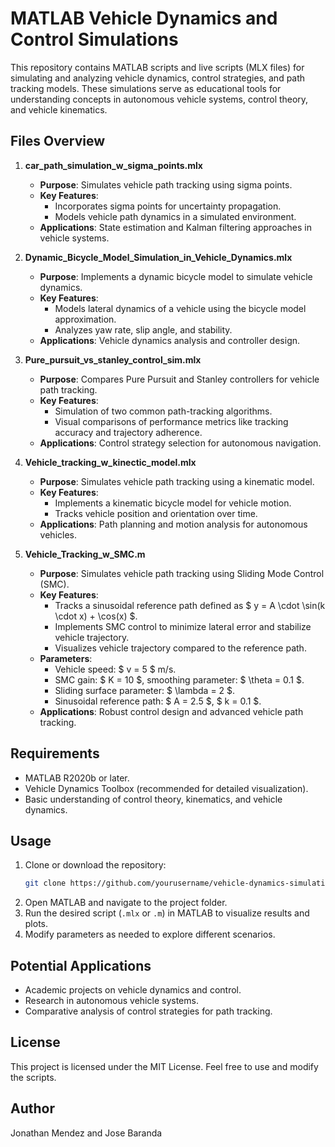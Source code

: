 # MATLAB Vehicle Dynamics and Control Simulations

This repository contains MATLAB scripts and live scripts (MLX files) for simulating and analyzing vehicle dynamics, control strategies, and path tracking models. These simulations serve as educational tools for understanding concepts in autonomous vehicle systems, control theory, and vehicle kinematics.

## **Files Overview**

1. **car_path_simulation_w_sigma_points.mlx**
   - **Purpose**: Simulates vehicle path tracking using sigma points.
   - **Key Features**:
     - Incorporates sigma points for uncertainty propagation.
     - Models vehicle path dynamics in a simulated environment.
   - **Applications**: State estimation and Kalman filtering approaches in vehicle systems.

2. **Dynamic_Bicycle_Model_Simulation_in_Vehicle_Dynamics.mlx**
   - **Purpose**: Implements a dynamic bicycle model to simulate vehicle dynamics.
   - **Key Features**:
     - Models lateral dynamics of a vehicle using the bicycle model approximation.
     - Analyzes yaw rate, slip angle, and stability.
   - **Applications**: Vehicle dynamics analysis and controller design.

3. **Pure_pursuit_vs_stanley_control_sim.mlx**
   - **Purpose**: Compares Pure Pursuit and Stanley controllers for vehicle path tracking.
   - **Key Features**:
     - Simulation of two common path-tracking algorithms.
     - Visual comparisons of performance metrics like tracking accuracy and trajectory adherence.
   - **Applications**: Control strategy selection for autonomous navigation.

4. **Vehicle_tracking_w_kinectic_model.mlx**
   - **Purpose**: Simulates vehicle path tracking using a kinematic model.
   - **Key Features**:
     - Implements a kinematic bicycle model for vehicle motion.
     - Tracks vehicle position and orientation over time.
   - **Applications**: Path planning and motion analysis for autonomous vehicles.

5. **Vehicle_Tracking_w_SMC.m**
   - **Purpose**: Simulates vehicle path tracking using Sliding Mode Control (SMC).
   - **Key Features**:
     - Tracks a sinusoidal reference path defined as $ y = A \cdot \sin(k \cdot x) + \cos(x) $.
     - Implements SMC control to minimize lateral error and stabilize vehicle trajectory.
     - Visualizes vehicle trajectory compared to the reference path.
   - **Parameters**:
     - Vehicle speed: $ v = 5 $ m/s.
     - SMC gain: $ K = 10 $, smoothing parameter: $ \theta = 0.1 $.
     - Sliding surface parameter: $ \lambda = 2 $.
     - Sinusoidal reference path: $ A = 2.5 $, $ k = 0.1 $.
   - **Applications**: Robust control design and advanced vehicle path tracking.

## **Requirements**

- MATLAB R2020b or later.
- Vehicle Dynamics Toolbox (recommended for detailed visualization).
- Basic understanding of control theory, kinematics, and vehicle dynamics.

## **Usage**

1. Clone or download the repository:
   ```bash
   git clone https://github.com/yourusername/vehicle-dynamics-simulations.git
   ```
2. Open MATLAB and navigate to the project folder.
3. Run the desired script (`.mlx` or `.m`) in MATLAB to visualize results and plots.
4. Modify parameters as needed to explore different scenarios.

## **Potential Applications**

- Academic projects on vehicle dynamics and control.
- Research in autonomous vehicle systems.
- Comparative analysis of control strategies for path tracking.

## **License**

This project is licensed under the MIT License. Feel free to use and modify the scripts.

## **Author**

Jonathan Mendez and Jose Baranda
